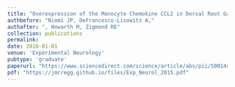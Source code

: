 ```yaml
---
title: "Overexpression of the Monocyte Chemokine CCL2 in Dorsal Root Ganglion Neurons Causes a Conditioning-Like Increase in Neurite Outgrowth and does so via a STAT3 Dependent Mechanism"
authbefore: "Niemi JP, DeFrancesco-Lisowitz A,"
authafter: ", Howarth M, Zigmond RE"
collection: publications
permalink:
date: 2016-01-01
venue: 'Experimental Neurology'
pubtype: 'graduate'
paperurl: "https://www.sciencedirect.com/science/article/abs/pii/S001448861530100X?via%3Dihub"
pdf: "https://jmcregg.github.io/files/Exp_Neurol_2015.pdf"
---
```

